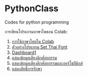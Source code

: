 # PythonClass
Codes for python programming

การเขียนโปรแกรมภาษาไพธอน
Colab:
1. [การใช้ภาษาไทยใน Colab](https://kamkanyawee.medium.com/%E0%B9%81%E0%B8%AA%E0%B8%94%E0%B8%87%E0%B8%9C%E0%B8%A5%E0%B8%A0%E0%B8%B2%E0%B8%A9%E0%B8%B2%E0%B9%84%E0%B8%97%E0%B8%A2%E0%B9%83%E0%B8%99%E0%B8%81%E0%B8%A3%E0%B8%B2%E0%B8%9F%E0%B8%82%E0%B8%AD%E0%B8%87-matplotlib-%E0%B8%9A%E0%B8%99-google-colab-37210d9a9f31)
2. [ตัวอย่างโปรแกรม Set Thai Font](https://github.com/suwat9/PythonClass/blob/main/CodeAI/setFontThai.py)
3. [Dashboard1](https://github.com/suwat9/PythonClass/blob/main/CodeAI/Dashboard1.py)
4. [แสดงข้อมูลเตียงตึกศัลยกรรม](https://github.com/suwat9/PythonClass/blob/main/CodeAI/surgery1.py)
5. [แสดงข้อมูลเตียงตึกศัลยกรรมและออร์โธปิดิกส์](https://github.com/suwat9/PythonClass/blob/main/CodeAI/sur_ortho1.py)
6. [แสดงสิทธิ์การรักษา](https://github.com/suwat9/PythonClass/blob/main/CodeAI/priority1.py)
